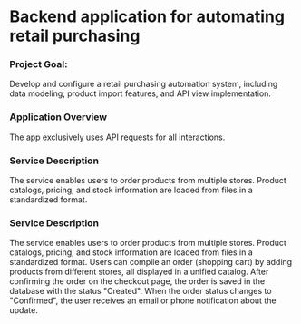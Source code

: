 # Backend application for automating retail purchasing 

### Project Goal:  
Develop and configure a retail purchasing automation system, including data modeling, product import features, and API view implementation.

### Application Overview
The app exclusively uses API requests for all interactions.
  
### Service Description  
The service enables users to order products from multiple stores. Product catalogs, pricing, and stock information are loaded from files in a standardized format.

### Service Description  
The service enables users to order products from multiple stores. Product catalogs, pricing, and stock information are loaded from files in a standardized format.
Users can compile an order (shopping cart) by adding products from different stores, all displayed in a unified catalog.
After confirming the order on the checkout page, the order is saved in the database with the status "Created".
When the order status changes to "Confirmed", the user receives an email or phone notification about the update.   